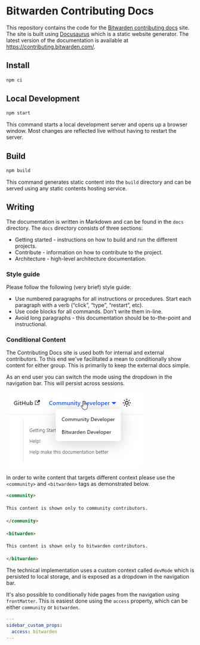 # Bitwarden Contributing Docs

This repository contains the code for the
[Bitwarden contributing docs](https://contributing.bitwarden.com/) site. The site is built using
[Docusaurus](https://docusaurus.io/) which is a static website generator. The latest version of the
documentation is available at https://contributing.bitwarden.com/.

## Install

```bash
npm ci
```

## Local Development

```bash
npm start
```

This command starts a local development server and opens up a browser window. Most changes are
reflected live without having to restart the server.

## Build

```bash
npm build
```

This command generates static content into the `build` directory and can be served using any static
contents hosting service.

## Writing

The documentation is written in Markdown and can be found in the `docs` directory. The `docs`
directory consists of three sections:

- Getting started - instructions on how to build and run the different projects.
- Contribute - information on how to contribute to the project.
- Architecture - high-level architecture documentation.

### Style guide

Please follow the following (very brief) style guide:

- Use numbered paragraphs for all instructions or procedures. Start each paragraph with a verb
  (“click”, “type”, “restart”, etc).
- Use code blocks for all commands. Don't write them in-line.
- Avoid long paragraphs - this documentation should be to-the-point and instructional.

### Conditional Content

The Contributing Docs site is used both for internal and external contributors. To this end we've
facilitated a mean to conditionally show content for either group. This is primarily to keep the
external docs simple.

As an end user you can switch the mode using the dropdown in the navigation bar. This will persist
across sessions.

![Context switcher](.github/dropdown.png)

In order to write content that targets different context please use the `<community>` and
`<bitwarden>` tags as demonstrated below.

```md
<community>

This content is shown only to community contributors.

</community>

<bitwarden>

This content is shown only to bitwarden contributors.

</bitwarden>
```

The technical implementation uses a custom context called `devMode` which is persisted to local
storage, and is exposed as a dropdown in the navigation bar.

It's also possible to conditionally hide pages from the navigation using `frontMatter`. This is
easiest done using the `access` property, which can be either `community` or `bitwarden`.

```yml
---
sidebar_custom_props:
  access: bitwarden
---
```
